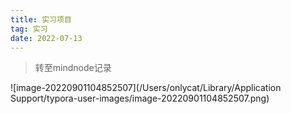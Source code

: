```yaml
---
title: 实习项目
tag: 实习
date: 2022-07-13
---
```


> 转至mindnode记录	

![image-20220901104852507](/Users/onlycat/Library/Application Support/typora-user-images/image-20220901104852507.png)
